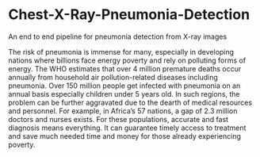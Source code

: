 # Chest-X-Ray-Pneumonia-Detection
An end to end pipeline for pneumonia detection from X-ray images

The risk of pneumonia is immense for many, especially in developing nations where billions face energy poverty and rely on polluting forms of energy. The WHO estimates that over 4 million premature deaths occur annually from household air pollution-related diseases including pneumonia. Over 150 million people get infected with pneumonia on an annual basis especially children under 5 years old. In such regions, the problem can be further aggravated due to the dearth of medical resources and personnel. For example, in Africa’s 57 nations, a gap of 2.3 million doctors and nurses exists. For these populations, accurate and fast diagnosis means everything. It can guarantee timely access to treatment and save much needed time and money for those already experiencing poverty.

